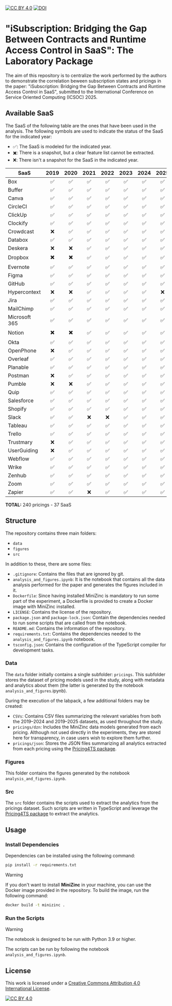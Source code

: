 [![CC BY 4.0][cc-by-shield]][cc-by] [![DOI](https://zenodo.org/badge/doi/10.5281/zenodo.15110064.svg)](https://doi.org/10.5281/zenodo.15110064)
# "iSubscription: Bridging the Gap Between Contracts and Runtime Access Control in SaaS": The Laboratory Package

The aim of this repository is to centralize the work performed by the authors to demonstrate the correlation beween subscription states and pricings in the paper: "iSubscription: Bridging the Gap Between Contracts and Runtime Access Control in SaaS", submitted to the International Conference on Service Oriented Computing (ICSOC) 2025.

## Available SaaS

The SaaS of the following table are the ones that have been used in the analysis. The following symbols are used to indicate the status of the SaaS for the indicated year:

- ✅: The SaaS is modeled for the indicated year.
- ✖️: There is a snapshot, but a clear feature list cannot be extracted.
- ❌: There isn't a snapshot for the SaaS in the indicated year.

| SaaS          | 2019 | 2020 | 2021 | 2022 | 2023 | 2024 | 2025 |
| ------------- | :--: | :--: | :--: | :--: | :--: | :--: | :--: |
| Box           |  ✅  |  ✅  |  ✅  |  ✅  |  ✅  |  ✅  |  ✅  |
| Buffer        |  ✅  |  ✅  |  ✅  |  ✅  |  ✅  |  ✅  |  ✅  |
| Canva         |  ✅  |  ✅  |  ✅  |  ✅  |  ✅  |  ✅  |  ✅  |
| CircleCI      |  ✅  |  ✅  |  ✅  |  ✅  |  ✅  |  ✅  |  ✅  |
| ClickUp       |  ✅  |  ✅  |  ✅  |  ✅  |  ✅  |  ✅  |  ✅  |
| Clockify      |  ✅  |  ✅  |  ✅  |  ✅  |  ✅  |  ✅  |  ✅  |
| Crowdcast     |  ❌  |  ✅  |  ✅  |  ✅  |  ✅  |  ✅  |  ✅  |
| Databox       |  ✅  |  ✅  |  ✅  |  ✅  |  ✅  |  ✅  |  ✅  |
| Deskera       |  ❌  |  ❌  |  ✅  |  ✅  |  ✅  |  ✅  |  ✅  |
| Dropbox       |  ✖️   |  ✖️   |  ✅  |  ✅  |  ✅  |  ✅  |  ✅  |
| Evernote      |  ✅  |  ✅  |  ✅  |  ✅  |  ✅  |  ✅  |  ✅  |
| Figma         |  ✅  |  ✅  |  ✅  |  ✅  |  ✅  |  ✅  |  ✅  |
| GitHub        |  ✅  |  ✅  |  ✅  |  ✅  |  ✅  |  ✅  |  ✅  |
| Hypercontext  |  ❌  |  ❌  |  ✅  |  ✅  |  ✅  |  ✅  |  ❌  |
| Jira          |  ✅  |  ✅  |  ✅  |  ✅  |  ✅  |  ✅  |  ✅  |
| MailChimp     |  ✅  |  ✅  |  ✅  |  ✅  |  ✅  |  ✅  |  ✅  |
| Microsoft 365 |  ✅  |  ✅  |  ✅  |  ✅  |  ✅  |  ✅  |  ✅  |
| Notion        |  ✖️   |  ✖️   |  ✅  |  ✅  |  ✅  |  ✅  |  ✅  |
| Okta          |  ✅  |  ✅  |  ✅  |  ✅  |  ✅  |  ✅  |  ✅  |
| OpenPhone     |  ❌  |  ✅  |  ✅  |  ✅  |  ✅  |  ✅  |  ✅  |
| Overleaf      |  ✅  |  ✅  |  ✅  |  ✅  |  ✅  |  ✅  |  ✅  |
| Planable      |  ✅  |  ✅  |  ✅  |  ✅  |  ✅  |  ✅  |  ✅  |
| Postman       |  ❌  |  ✅  |  ✅  |  ✅  |  ✅  |  ✅  |  ✅  |
| Pumble        |  ❌  |  ❌  |  ✅  |  ✅  |  ✅  |  ✅  |  ✅  |
| Quip          |  ✅  |  ✅  |  ✅  |  ✅  |  ✅  |  ✅  |  ✅  |
| Salesforce    |  ✅  |  ✅  |  ✅  |  ✅  |  ✅  |  ✅  |  ✅  |
| Shopify       |  ✅  |  ✅  |  ✅  |  ✅  |  ✅  |  ✅  |  ✅  |
| Slack         |  ✅  |  ✅  |  ❌  |  ❌  |  ✅  |  ✅  |  ✅  |
| Tableau       |  ✅  |  ✅  |  ✅  |  ✅  |  ✅  |  ✅  |  ✅  |
| Trello        |  ✅  |  ✅  |  ✅  |  ✅  |  ✅  |  ✅  |  ✅  |
| Trustmary     |  ❌  |  ✅  |  ✅  |  ✅  |  ✅  |  ✅  |  ✅  |
| UserGuiding   |  ❌  |  ✅  |  ✅  |  ✅  |  ✅  |  ✅  |  ✅  |
| Webflow       |  ✅  |  ✅  |  ✅  |  ✅  |  ✅  |  ✅  |  ✅  |
| Wrike         |  ✅  |  ✅  |  ✅  |  ✅  |  ✅  |  ✅  |  ✅  |
| Zenhub        |  ✅  |  ✅  |  ✅  |  ✅  |  ✅  |  ✅  |  ✅  |
| Zoom          |  ✅  |  ✅  |  ✅  |  ✅  |  ✅  |  ✅  |  ✅  |
| Zapier        |  ✅  |  ✅  |  ❌  |  ✅  |  ✅  |  ✅  |  ✅  |

**TOTAL:** 240 pricings - 37 SaaS

## Structure

The repository contains three main folders:
- `data`
- `figures`
- `src`

In addition to these, there are some files:

- `.gitignore`: Contains the files that are ignored by git.
- `analysis_and_figures.ipynb`: It is the notebook that contains all the data analysis performed for the paper and generates the figures included in it.
- `Dockerfile`: Since having installed MiniZinc is mandatory to run some part of the experiment, a Dockerfile is provided to create a Docker image with MiniZinc installed.
- `LICENSE`: Contains the license of the repository.
- `package.json` and `package-lock.json`: Contain the dependencies needed to run some scripts that are called from the notebook.
- `README.md`: Contains the information of the repository.
- `requirements.txt`: Contains the dependencies needed to the `analysis_and_figures.ipynb` notebook.
- `tsconfig.json`: Contains the configuration of the TypeScript compiler for development tasks.

### Data

The `data` folder initially contains a single subfolder: `pricings`. This subfolder stores the dataset of pricing models used in the study, along with metadata and analytics about them (the latter is generated by the notebook `analysis_and_figures`.ipynb).

During the execution of the labpack, a few additional folders may be created:
	
- `CSVs`: Contains CSV files summarizing the relevant variables from both the 2019–2024 and 2019–2025 datasets, as used throughout the study.
- `pricings/dzn`: Includes the MiniZinc data models generated from each pricing. Although not used directly in the experiments, they are stored here for transparency, in case users wish to explore them further.
- `pricings/json`: Stores the JSON files summarizing all analytics extracted from each pricing using the [Pricing4TS package](https://github.com/Alex-GF/Pricing4TS).

### Figures
This folder contains the figures generated by the notebook `analysis_and_figures.ipynb`.

### Src
The `src` folder contains the scripts used to extract the analytics from the pricings dataset. Such scripts are written in TypeScript and leverage the [Pricing4TS package](https://github.com/Alex-GF/Pricing4TS) to extract the analytics.

## Usage

### Install Dependencies
Dependencies can be installed using the following command: 

```bash
pip install -r requirements.txt
```

> [!WARNING]
> If you don't want to install **MiniZinc** in your machine, you can use the Docker image provided in the repository. To build the image, run the following command:
> ```bash
> docker build -t minizinc .
> ```

### Run the Scripts
> [!WARNING]
> The notebook is designed to be run with Python 3.9 or higher.

The scripts can be run by following the notebook `analysis_and_figures.ipynb`.

## License 

This work is licensed under a
[Creative Commons Attribution 4.0 International License][cc-by].

[![CC BY 4.0][cc-by-image]][cc-by]

[cc-by]: http://creativecommons.org/licenses/by/4.0/
[cc-by-image]: https://i.creativecommons.org/l/by/4.0/88x31.png
[cc-by-shield]: https://img.shields.io/badge/License-CC%20BY%204.0-lightgrey.svg